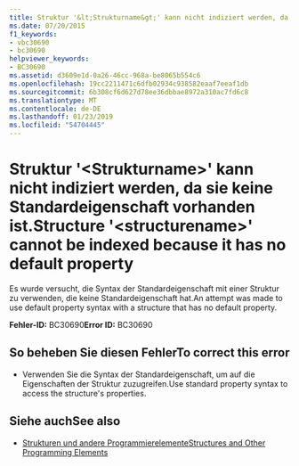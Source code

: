 ```yaml
---
title: Struktur '&lt;Strukturname&gt;' kann nicht indiziert werden, da sie keine Standardeigenschaft vorhanden ist.
ms.date: 07/20/2015
f1_keywords:
- vbc30690
- bc30690
helpviewer_keywords:
- BC30690
ms.assetid: d3609e1d-0a26-46cc-968a-be8065b554c6
ms.openlocfilehash: 19cc2211471c6dfb02934c938582eaaf7eeaf1db
ms.sourcegitcommit: 6b308cf6d627d78ee36dbbae8972a310ac7fd6c8
ms.translationtype: MT
ms.contentlocale: de-DE
ms.lasthandoff: 01/23/2019
ms.locfileid: "54704445"
---
```

# <a name="structure-ltstructurenamegt-cannot-be-indexed-because-it-has-no-default-property"></a><span data-ttu-id="97024-102">Struktur '&lt;Strukturname&gt;' kann nicht indiziert werden, da sie keine Standardeigenschaft vorhanden ist.</span><span class="sxs-lookup"><span data-stu-id="97024-102">Structure '&lt;structurename&gt;' cannot be indexed because it has no default property</span></span>
<span data-ttu-id="97024-103">Es wurde versucht, die Syntax der Standardeigenschaft mit einer Struktur zu verwenden, die keine Standardeigenschaft hat.</span><span class="sxs-lookup"><span data-stu-id="97024-103">An attempt was made to use default property syntax with a structure that has no default property.</span></span>  
  
 <span data-ttu-id="97024-104">**Fehler-ID:** BC30690</span><span class="sxs-lookup"><span data-stu-id="97024-104">**Error ID:** BC30690</span></span>  
  
## <a name="to-correct-this-error"></a><span data-ttu-id="97024-105">So beheben Sie diesen Fehler</span><span class="sxs-lookup"><span data-stu-id="97024-105">To correct this error</span></span>  
  
-   <span data-ttu-id="97024-106">Verwenden Sie die Syntax der Standardeigenschaft, um auf die Eigenschaften der Struktur zuzugreifen.</span><span class="sxs-lookup"><span data-stu-id="97024-106">Use standard property syntax to access the structure's properties.</span></span>  
  
## <a name="see-also"></a><span data-ttu-id="97024-107">Siehe auch</span><span class="sxs-lookup"><span data-stu-id="97024-107">See also</span></span>

- [<span data-ttu-id="97024-108">Strukturen und andere Programmierelemente</span><span class="sxs-lookup"><span data-stu-id="97024-108">Structures and Other Programming Elements</span></span>](../../visual-basic/programming-guide/language-features/data-types/structures-and-other-programming-elements.md)

